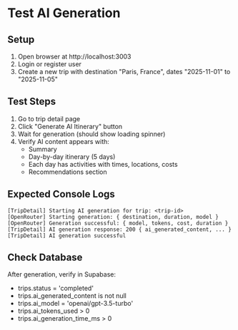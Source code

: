 # Test AI Generation

## Setup
1. Open browser at http://localhost:3003
2. Login or register user
3. Create a new trip with destination "Paris, France", dates "2025-11-01" to "2025-11-05"

## Test Steps
1. Go to trip detail page
2. Click "Generate AI Itinerary" button
3. Wait for generation (should show loading spinner)
4. Verify AI content appears with:
   - Summary
   - Day-by-day itinerary (5 days)
   - Each day has activities with times, locations, costs
   - Recommendations section

## Expected Console Logs
```
[TripDetail] Starting AI generation for trip: <trip-id>
[OpenRouter] Starting generation: { destination, duration, model }
[OpenRouter] Generation successful: { model, tokens, cost, duration }
[TripDetail] AI generation response: 200 { ai_generated_content, ... }
[TripDetail] AI generation successful
```

## Check Database
After generation, verify in Supabase:
- trips.status = 'completed'
- trips.ai_generated_content is not null
- trips.ai_model = 'openai/gpt-3.5-turbo'
- trips.ai_tokens_used > 0
- trips.ai_generation_time_ms > 0
